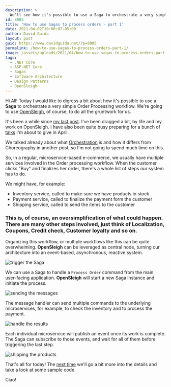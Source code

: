 ```yaml
---
description: >
  We'll see how it's possible to use a Saga to orchestrate a very simple Order Processing workflow with OpenSleigh.
id: 8005
title: 'How to use Sagas to process orders - part 1'
date: 2021-04-02T10:00:07-05:00
author: David Guida
layout: post
guid: https://www.davidguida.net/?p=8005
permalink: /how-to-use-sagas-to-process-orders-part-1/
image: /assets/uploads/2021/04/how-to-use-sagas-to-process-orders-part-1.jpg
tags:
  - .NET Core
  - ASP.NET Core
  - Sagas
  - Software Architecture
  - Design Patterns
  - OpenSleigh
---
```


Hi All! Today I would like to digress a bit about how it's possible to use a **Saga** to orchestrate a very simple Order Processing workflow. We're going to use <a href="www.opensleigh.net" target="_blank">OpenSleigh</a>, of course, to do all the gruntwork for us.

It's been a while since <a target="_blank" href="/ui-notifications-blazor-signalr-opensleigh-part-2/">my last post</a>. I've been dragged a bit, by life and my work on OpenSleigh. I have also been quite busy preparing for a bunch of <a href="/talks" target="_blank">talks</a> I'm about to give in April. 

We talked already about what <a href="/opensleigh-a-saga-management-library-for-net-core/" target="_blank">Orchestration</a> is and how it differs from Choreography in another post, so I'm not going to spend much time on this.

So, in a regular, microservice-based e-commerce, we usually have multiple services involved in the Order processing workflow. When the customer clicks "Buy" and finalizes her order, there's a whole list of steps our system has to do. 

We might have, for example:

- Inventory service, called to make sure we have products in stock
- Payment service, called to finalize the payment form the customer
- Shipping service, called to send the items to the customer

### This is, of course, an oversimplification of what could happen. There are many other steps involved, just think of Localization, Coupons, Credit check, Customer loyalty and so on.

Organizing this workflow, or multiple workflows like this can be quite overwhelming. **OpenSleigh** can be leveraged as central node, turning our architecture into an event-based, asynchronous, reactive system.

<div class="w100 center">
<img src="/assets/uploads/2021/04/order-processing-1.png" title="trigger the Saga">
</div>

We can use a Saga to handle a `Process Order` command from the main user-facing application. 
**OpenSleigh** will start a new Saga instance and initiate the process.

<div class="w100 center">
<img src="/assets/uploads/2021/04/order-processing-2.png" title="sending the messages">
</div>

The message handler can send multiple commands to the underlying microservices, for example, to check the inventory and to process the payment.

<div class="w100 center">
<img src="/assets/uploads/2021/04/order-processing-3.png" title="handle the results">
</div>

Each individual microservice will publish an event once its work is complete. The Saga can subscribe to those events, and wait for all of them before triggering the last step.

<div class="w100 center">
<img src="/assets/uploads/2021/04/order-processing-4.png" title="shipping the products">
</div>

That's all for today! The <a href="/how-to-use-sagas-to-process-orders-part-2/" target="_blank">next time</a> we'll go a bit more into the details and take a look at some sample code.

Ciao!